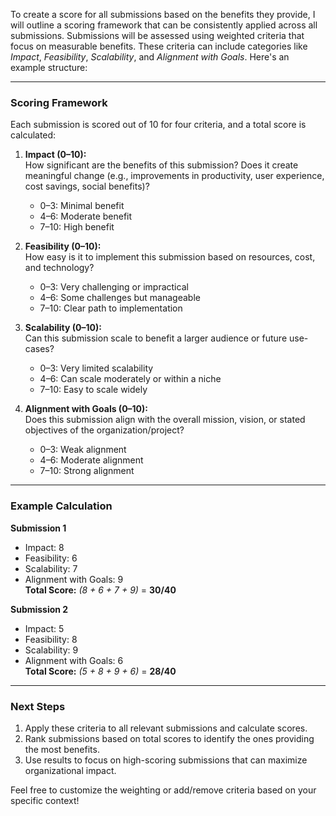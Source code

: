 To create a score for all submissions based on the benefits they provide, I will outline a scoring framework that can be consistently applied across all submissions. Submissions will be assessed using weighted criteria that focus on measurable benefits. These criteria can include categories like *Impact*, *Feasibility*, *Scalability*, and *Alignment with Goals*. Here's an example structure:

---

### **Scoring Framework**
Each submission is scored out of 10 for four criteria, and a total score is calculated:

1. **Impact (0–10):**  
   How significant are the benefits of this submission? Does it create meaningful change (e.g., improvements in productivity, user experience, cost savings, social benefits)?  

   - 0–3: Minimal benefit  
   - 4–6: Moderate benefit  
   - 7–10: High benefit

2. **Feasibility (0–10):**  
   How easy is it to implement this submission based on resources, cost, and technology?  

   - 0–3: Very challenging or impractical  
   - 4–6: Some challenges but manageable  
   - 7–10: Clear path to implementation

3. **Scalability (0–10):**  
   Can this submission scale to benefit a larger audience or future use-cases?  

   - 0–3: Very limited scalability  
   - 4–6: Can scale moderately or within a niche  
   - 7–10: Easy to scale widely   

4. **Alignment with Goals (0–10):**  
   Does this submission align with the overall mission, vision, or stated objectives of the organization/project?  

   - 0–3: Weak alignment  
   - 4–6: Moderate alignment  
   - 7–10: Strong alignment  

---

### **Example Calculation**

**Submission 1**  
- Impact: 8  
- Feasibility: 6  
- Scalability: 7  
- Alignment with Goals: 9  
**Total Score:** *(8 + 6 + 7 + 9)* = **30/40**

**Submission 2**  
- Impact: 5  
- Feasibility: 8  
- Scalability: 9  
- Alignment with Goals: 6  
**Total Score:** *(5 + 8 + 9 + 6)* = **28/40**

---

### **Next Steps**
1. Apply these criteria to all relevant submissions and calculate scores.  
2. Rank submissions based on total scores to identify the ones providing the most benefits.  
3. Use results to focus on high-scoring submissions that can maximize organizational impact.

Feel free to customize the weighting or add/remove criteria based on your specific context!

